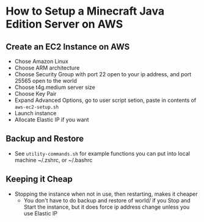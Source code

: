 # How to Setup a Minecraft Java Edition Server on AWS

## Create an EC2 Instance on AWS
- Chose Amazon Linux
- Choose ARM architecture
- Choose Security Group with port 22 open to your ip address, and port 25565 open to the world
- Choose t4g.medium server size
- Choose Key Pair
- Expand Advanced Options, go to user script setion, paste in contents of `aws-ec2-setup.sh`
- Launch instance
- Allocate Elastic IP if you want

## Backup and Restore
- See `utility-commands.sh` for example functions you can put into local machine ~/.zshrc, or ~/.bashrc

## Keeping it Cheap
- Stopping the instance when not in use, then restarting, makes it cheaper
    - You don't have to do backup and restore of world/ if you Stop and Start the instance, but it does force ip address change unless you use Elastic IP
